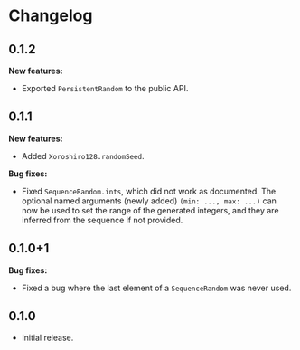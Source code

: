 # Changelog

## 0.1.2

**New features:**

- Exported `PersistentRandom` to the public API.

## 0.1.1

**New features:**

- Added `Xoroshiro128.randomSeed`.

**Bug fixes:**

- Fixed `SequenceRandom.ints`, which did not work as documented. The optional
  named arguments (newly added) `(min: ..., max: ...)` can now be used to set
  the range of the generated integers, and they are inferred from the sequence
  if not provided.

## 0.1.0+1

**Bug fixes:**

- Fixed a bug where the last element of a `SequenceRandom` was never used.

## 0.1.0

- Initial release.
